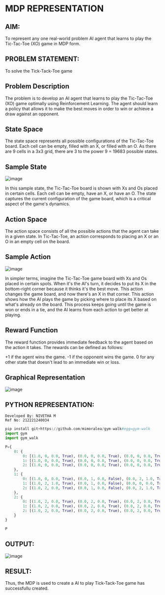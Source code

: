 # MDP REPRESENTATION

## AIM:
To represent any one real-world problem AI agent that learns to play the Tic-Tac-Toe (XO) game in MDP form.

## PROBLEM STATEMENT:
To solve the Tick-Tack-Toe game

## Problem Description
The problem is to develop an AI agent that learns to play the Tic-Tac-Toe (XO) game optimally using Reinforcement Learning. The agent should learn a policy that allows it to make the best moves in order to win or achieve a draw against an opponent.

## State Space
The state space represents all possible configurations of the Tic-Tac-Toe board. Each cell can be empty, filled with an X, or filled with an O. As there are 9 cells in a 3x3 grid, there are 3 to the power 9 = 19683 possible states.

## Sample State
![image](https://github.com/Nivetham1710/mdp-representation/assets/94155183/d46590f2-8f48-4f2c-95e8-01a62014def9)

In this sample state, the Tic-Tac-Toe board is shown with Xs and Os placed in certain cells. Each cell can be empty, have an X, or have an O. The state captures the current configuration of the game board, which is a critical aspect of the game's dynamics.

## Action Space
The action space consists of all the possible actions that the agent can take in a given state. In Tic-Tac-Toe, an action corresponds to placing an X or an O in an empty cell on the board.

## Sample Action
![image](https://github.com/Nivetham1710/mdp-representation/assets/94155183/9e77b501-d4db-4e7c-b0de-476ccca6a9be)

In simpler terms, imagine the Tic-Tac-Toe game board with Xs and Os placed in certain spots. When it's the AI's turn, it decides to put its X in the bottom-right corner because it thinks it's the best move. This action changes the game board, and now there's an X in that corner. This action shows how the AI plays the game by picking where to place its X based on what's already on the board. This process keeps going until the game is won or ends in a tie, and the AI learns from each action to get better at playing.

## Reward Function
The reward function provides immediate feedback to the agent based on the action it takes. The rewards can be defined as follows:

+1 if the agent wins the game.
-1 if the opponent wins the game.
0 for any other state that doesn't lead to an immediate win or loss.

## Graphical Representation
![image](https://github.com/Nivetham1710/mdp-representation/assets/94155183/440fd998-88ce-4ef8-9d55-64baef814ae3)


## PYTHON REPRESENTATION:
~~~
Developed By: NIVETHA M
Ref No: 212221240034
~~~
~~~python
pip install git+https://github.com/mimoralea/gym-walk#egg=gym-walk
import gym
import gym_walk

P={
    0: {
        0: [(1.0, 0, 0.0, True), (0.0, 0, 0.0, True), (0.0, 0, 0.0, True)],
        1: [(1.0, 0, 0.0, True), (0.0, 0, 0.0, True), (0.0, 0, 0.0, True)],
        2: [(1.0, 0, 0.0, True), (0.0, 0, 0.0, True), (0.0, 0, 0.0, True)]
    },
    1: {
        0: [(1.0, 0, 0.0, True), (0.0, 1, 0.0, False), (0.0, 2, 1.0, True)],
        1: [(1.0, 2, 1.0, True), (0.0, 1, 0.0, False), (0.0, 0, 0.0, True)],
        2: [(1.0, 2, 0.0, True), (0.0, 1, 0.0, False), (0.0, 2, 1.0, True)]
    },
    2: {
        0: [(1.0, 2, 0.0, True), (0.0, 2, 0.0, True), (0.0, 2, 0.0, True)],
        1: [(1.0, 2, 0.0, True), (0.0, 2, 0.0, True), (0.0, 2, 0.0, True)],
        2: [(1.0, 2, 0.0, True), (0.0, 2, 0.0, True), (0.0, 2, 0.0, True)]
    }
}

P
~~~

## OUTPUT:
![image](https://github.com/Nivetham1710/mdp-representation/assets/94155183/df807671-466b-4f9c-84b3-99cac08b354d)


## RESULT:
Thus, the MDP is used to create a AI to play Tick-Tack-Toe game has successfullu created.
